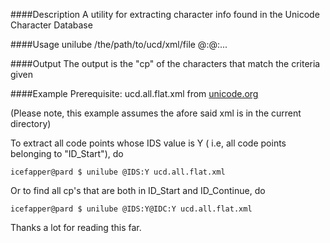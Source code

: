 ####Description
A utility for extracting character info found in the Unicode Character Database

####Usage
unilube /the/path/to/ucd/xml/file @<character-trait1>:<expected-value1>@<character-trait2>:<expected-value2>...

####Output
The output is the "cp" of the characters that match the criteria given

####Example
Prerequisite: ucd.all.flat.xml from [unicode.org](http://www.unicode.org/Public/8.0.0/ucdxml/ucd.all.flat.zip) 

(Please note, this example assumes the afore said xml is in the current directory)

To extract all code points whose IDS value is Y ( i.e, all code points belonging to "ID_Start"), do
```
icefapper@pard $ unilube @IDS:Y ucd.all.flat.xml 
```

Or to find all cp's that are both in ID_Start and ID_Continue, do
```
icefapper@pard $ unilube @IDS:Y@IDC:Y ucd.all.flat.xml
```

Thanks a lot for reading this far.
